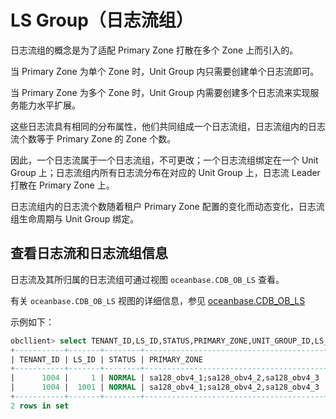 # LS Group（日志流组）

日志流组的概念是为了适配 Primary Zone 打散在多个 Zone 上而引入的。

当 Primary Zone 为单个 Zone 时，Unit Group 内只需要创建单个日志流即可。

当 Primary Zone 为多个 Zone 时，Unit Group 内需要创建多个日志流来实现服务能力水平扩展。

这些日志流具有相同的分布属性，他们共同组成一个日志流组，日志流组内的日志流个数等于 Primary Zone 的 Zone 个数。

因此，一个日志流属于一个日志流组，不可更改；一个日志流组绑定在一个 Unit Group 上；日志流组内所有日志流分布在对应的 Unit Group 上，日志流 Leader 打散在 Primary Zone 上。

日志流组内的日志流个数随着租户 Primary Zone 配置的变化而动态变化，日志流组生命周期与 Unit Group 绑定。

## 查看日志流和日志流组信息

日志流及其所归属的日志流组可通过视图 `oceanbase.CDB_OB_LS` 查看。

有关 `oceanbase.CDB_OB_LS` 视图的详细信息，参见 [oceanbase.CDB_OB_LS](../../../7.reference/5.system-reference/4.system-view-of-mysql-mode/2.dictionary-view-of-mysql-mode/175.oceanbase-cdb_ob_ls-of-mysql-mode.md)

示例如下：

```sql
obcllient> select TENANT_ID,LS_ID,STATUS,PRIMARY_ZONE,UNIT_GROUP_ID,LS_GROUP_ID FROM oceanbase.CDB_OB_LS where TENANT_ID=1004;
+-----------+-------+--------+----------------------------------------+---------------+-------------+
| TENANT_ID | LS_ID | STATUS | PRIMARY_ZONE                           | UNIT_GROUP_ID | LS_GROUP_ID |
+-----------+-------+--------+----------------------------------------+---------------+-------------+
|      1004 |     1 | NORMAL | sa128_obv4_1;sa128_obv4_2,sa128_obv4_3 |             0 |           0 |
|      1004 |  1001 | NORMAL | sa128_obv4_1;sa128_obv4_2,sa128_obv4_3 |          1003 |        1001 |
+-----------+-------+--------+----------------------------------------+---------------+-------------+
2 rows in set 
```
